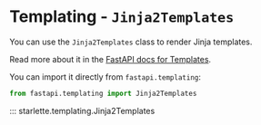 # Templating - `Jinja2Templates`

You can use the `Jinja2Templates` class to render Jinja templates.

Read more about it in the
[FastAPI docs for Templates](https://fastapi.tiangolo.com/advanced/templates/).

You can import it directly from `fastapi.templating`:

```python
from fastapi.templating import Jinja2Templates
```

::: starlette.templating.Jinja2Templates
